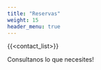 ```yaml
---
title: "Reservas"
weight: 15
header_menu: true
---
```


{{<contact_list>}}

Consultanos lo que necesites!
